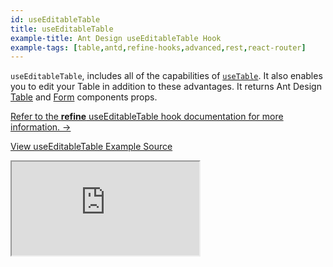 ```yaml
---
id: useEditableTable
title: useEditableTable
example-title: Ant Design useEditableTable Hook
example-tags: [table,antd,refine-hooks,advanced,rest,react-router]
---
```


`useEditableTable`, includes all of the capabilities of [`useTable`](/docs/api-reference/antd/hooks/table/useTable/). It also enables you to edit your Table in addition to these advantages. It returns Ant Design [Table](https://ant.design/components/table/#API) and [Form](https://ant.design/components/form/#API) components props.

[Refer to the **refine** useEditableTable hook documentation for more information. →](/docs/api-reference/antd/hooks/table/useEditableTable/)

[View useEditableTable Example Source](https://github.com/pankod/refine/tree/master/examples/table/antd/useEditableTable)

<iframe loading="lazy" src="https://stackblitz.com//github/pankod/refine/tree/master/examples/table/antd/useEditableTable?embed=1&view=preview&theme=dark&preset=node"
    style={{width: "100%", height:"80vh", border: "0px", borderRadius: "8px", overflow:"hidden"}}
    title="refine-use-editable-table-example"
></iframe>

